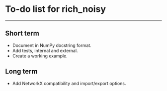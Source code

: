 # To-do list for rich_noisy #

----------

**Short term**
-

- Document in NumPy docstring format.
- Add tests, internal and external.
- Create a working example.


**Long term**
- 

- Add NetworkX compatibility and import/export options.

